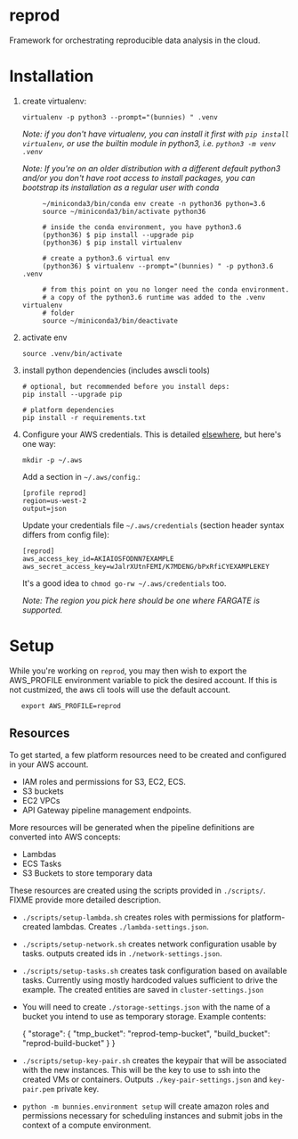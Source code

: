 # reprod

Framework for orchestrating reproducible data analysis in the cloud.


Installation
============

1. create virtualenv:

       virtualenv -p python3 --prompt="(bunnies) " .venv

   _Note: if you don't have virtualenv, you can install it first with
        `pip install virtualenv`, or use the builtin module in python3,
	i.e. `python3 -m venv .venv`_

   _Note: If you're on an older distribution with a different default python3
        and/or you don't have root access to install packages,
        you can bootstrap its installation as a regular user with conda_

            ~/miniconda3/bin/conda env create -n python36 python=3.6
            source ~/miniconda3/bin/activate python36

            # inside the conda environment, you have python3.6
            (python36) $ pip install --upgrade pip
            (python36) $ pip install virtualenv

            # create a python3.6 virtual env
            (python36) $ virtualenv --prompt="(bunnies) " -p python3.6 .venv

            # from this point on you no longer need the conda environment.
            # a copy of the python3.6 runtime was added to the .venv virtualenv
            # folder
            source ~/miniconda3/bin/deactivate

1. activate env

       source .venv/bin/activate

1. install python dependencies (includes awscli tools)

       # optional, but recommended before you install deps:
       pip install --upgrade pip

       # platform dependencies
       pip install -r requirements.txt


1. Configure your AWS credentials. This is detailed [elsewhere](https://docs.aws.amazon.com/cli/latest/userguide/cli-config-files.html), but here's one way:

       mkdir -p ~/.aws

   Add a section in `~/.aws/config`.:
   
       [profile reprod]
       region=us-west-2
       output=json

   Update your credentials file `~/.aws/credentials` (section header syntax differs from config file):

       [reprod]
       aws_access_key_id=AKIAIOSFODNN7EXAMPLE
       aws_secret_access_key=wJalrXUtnFEMI/K7MDENG/bPxRfiCYEXAMPLEKEY

   It's a good idea to `chmod go-rw ~/.aws/credentials` too.

   _Note: The region you pick here should be one where FARGATE is supported._

Setup
========

While you're working on `reprod`, you may then wish to export the
AWS_PROFILE environment variable to pick the desired account. If this
is not custmized, the aws cli tools will use the default account.

       export AWS_PROFILE=reprod

Resources
----------

To get started, a few platform resources need to be created and configured in your AWS account.

   - IAM roles and permissions for S3, EC2, ECS.
   - S3 buckets
   - EC2 VPCs
   - API Gateway pipeline management endpoints.

More resources will be generated when the pipeline definitions are converted into AWS concepts:

   - Lambdas
   - ECS Tasks
   - S3 Buckets to store temporary data

These resources are created using the scripts provided in
`./scripts/`. FIXME provide more detailed description.

   - `./scripts/setup-lambda.sh`  creates roles with permissions for platform-created lambdas. Creates `./lambda-settings.json`.

   - `./scripts/setup-network.sh` creates network configuration usable by tasks. outputs created ids in `./network-settings.json`.

   - `./scripts/setup-tasks.sh` creates task configuration based on available tasks. Currently using mostly hardcoded values
      sufficient to drive the example. The created entities are saved in `cluster-settings.json`

   - You will need to create `./storage-settings.json` with the name of a bucket you intend to use as temporary storage. Example contents:

        {
          "storage": {
            "tmp_bucket": "reprod-temp-bucket",
            "build_bucket": "reprod-build-bucket"
	      }
        }

   - `./scripts/setup-key-pair.sh` creates the keypair that will be associated with the new instances. This will be the key to use
     to ssh into the created VMs or containers. Outputs `./key-pair-settings.json` and `key-pair.pem` private key.

   - `python -m bunnies.environment setup` will create amazon roles and permissions necessary for scheduling instances and submit
      jobs in the context of a compute environment.
